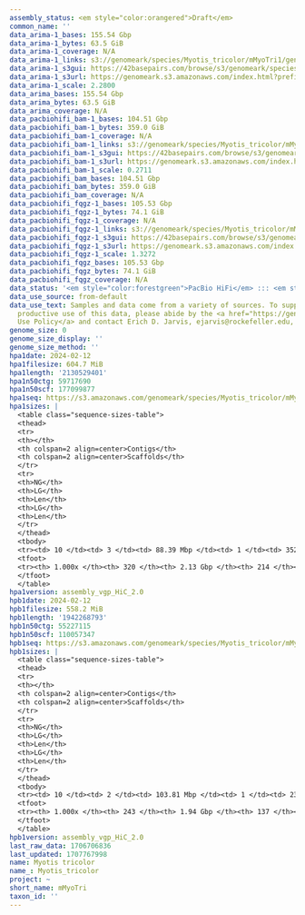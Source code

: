 ```yaml
---
assembly_status: <em style="color:orangered">Draft</em>
common_name: ''
data_arima-1_bases: 155.54 Gbp
data_arima-1_bytes: 63.5 GiB
data_arima-1_coverage: N/A
data_arima-1_links: s3://genomeark/species/Myotis_tricolor/mMyoTri1/genomic_data/arima/<br>
data_arima-1_s3gui: https://42basepairs.com/browse/s3/genomeark/species/Myotis_tricolor/mMyoTri1/genomic_data/arima/
data_arima-1_s3url: https://genomeark.s3.amazonaws.com/index.html?prefix=species/Myotis_tricolor/mMyoTri1/genomic_data/arima/
data_arima-1_scale: 2.2800
data_arima_bases: 155.54 Gbp
data_arima_bytes: 63.5 GiB
data_arima_coverage: N/A
data_pacbiohifi_bam-1_bases: 104.51 Gbp
data_pacbiohifi_bam-1_bytes: 359.0 GiB
data_pacbiohifi_bam-1_coverage: N/A
data_pacbiohifi_bam-1_links: s3://genomeark/species/Myotis_tricolor/mMyoTri1/genomic_data/pacbio_hifi/<br>
data_pacbiohifi_bam-1_s3gui: https://42basepairs.com/browse/s3/genomeark/species/Myotis_tricolor/mMyoTri1/genomic_data/pacbio_hifi/
data_pacbiohifi_bam-1_s3url: https://genomeark.s3.amazonaws.com/index.html?prefix=species/Myotis_tricolor/mMyoTri1/genomic_data/pacbio_hifi/
data_pacbiohifi_bam-1_scale: 0.2711
data_pacbiohifi_bam_bases: 104.51 Gbp
data_pacbiohifi_bam_bytes: 359.0 GiB
data_pacbiohifi_bam_coverage: N/A
data_pacbiohifi_fqgz-1_bases: 105.53 Gbp
data_pacbiohifi_fqgz-1_bytes: 74.1 GiB
data_pacbiohifi_fqgz-1_coverage: N/A
data_pacbiohifi_fqgz-1_links: s3://genomeark/species/Myotis_tricolor/mMyoTri1/genomic_data/pacbio_hifi/<br>
data_pacbiohifi_fqgz-1_s3gui: https://42basepairs.com/browse/s3/genomeark/species/Myotis_tricolor/mMyoTri1/genomic_data/pacbio_hifi/
data_pacbiohifi_fqgz-1_s3url: https://genomeark.s3.amazonaws.com/index.html?prefix=species/Myotis_tricolor/mMyoTri1/genomic_data/pacbio_hifi/
data_pacbiohifi_fqgz-1_scale: 1.3272
data_pacbiohifi_fqgz_bases: 105.53 Gbp
data_pacbiohifi_fqgz_bytes: 74.1 GiB
data_pacbiohifi_fqgz_coverage: N/A
data_status: '<em style="color:forestgreen">PacBio HiFi</em> ::: <em style="color:forestgreen">Arima</em>'
data_use_source: from-default
data_use_text: Samples and data come from a variety of sources. To support fair and
  productive use of this data, please abide by the <a href="https://genome10k.soe.ucsc.edu/data-use-policies/">Data
  Use Policy</a> and contact Erich D. Jarvis, ejarvis@rockefeller.edu, with any questions.
genome_size: 0
genome_size_display: ''
genome_size_method: ''
hpa1date: 2024-02-12
hpa1filesize: 604.7 MiB
hpa1length: '2130529401'
hpa1n50ctg: 59717690
hpa1n50scf: 177099877
hpa1seq: https://s3.amazonaws.com/genomeark/species/Myotis_tricolor/mMyoTri1/assembly_vgp_HiC_2.0/mMyoTri1.HiC.hap1.20240212.fasta.gz
hpa1sizes: |
  <table class="sequence-sizes-table">
  <thead>
  <tr>
  <th></th>
  <th colspan=2 align=center>Contigs</th>
  <th colspan=2 align=center>Scaffolds</th>
  </tr>
  <tr>
  <th>NG</th>
  <th>LG</th>
  <th>Len</th>
  <th>LG</th>
  <th>Len</th>
  </tr>
  </thead>
  <tbody>
  <tr><td> 10 </td><td> 3 </td><td> 88.39 Mbp </td><td> 1 </td><td> 352.10 Mbp </td></tr><tr><td> 20 </td><td> 5 </td><td> 85.18 Mbp </td><td> 2 </td><td> 271.23 Mbp </td></tr><tr><td> 30 </td><td> 8 </td><td> 74.59 Mbp </td><td> 3 </td><td> 217.59 Mbp </td></tr><tr><td> 40 </td><td> 11 </td><td> 65.63 Mbp </td><td> 4 </td><td> 181.41 Mbp </td></tr><tr style="background-color:#cccccc;"><td> 50 </td><td> 14 </td><td style="background-color:#88ff88;"> 59.72 Mbp </td><td> 5 </td><td style="background-color:#88ff88;"> 177.10 Mbp </td></tr><tr><td> 60 </td><td> 18 </td><td> 52.45 Mbp </td><td> 6 </td><td> 115.01 Mbp </td></tr><tr><td> 70 </td><td> 23 </td><td> 37.54 Mbp </td><td> 8 </td><td> 96.39 Mbp </td></tr><tr><td> 80 </td><td> 29 </td><td> 27.26 Mbp </td><td> 11 </td><td> 79.74 Mbp </td></tr><tr><td> 90 </td><td> 45 </td><td> 7.26 Mbp </td><td> 14 </td><td> 57.08 Mbp </td></tr><tr><td> 100 </td><td> 320 </td><td> 12.61 Kbp </td><td> 214 </td><td> 12.61 Kbp </td></tr></tbody>
  <tfoot>
  <tr><th> 1.000x </th><th> 320 </th><th> 2.13 Gbp </th><th> 214 </th><th> 2.13 Gbp </th></tr>
  </tfoot>
  </table>
hpa1version: assembly_vgp_HiC_2.0
hpb1date: 2024-02-12
hpb1filesize: 558.2 MiB
hpb1length: '1942268793'
hpb1n50ctg: 55227115
hpb1n50scf: 110057347
hpb1seq: https://s3.amazonaws.com/genomeark/species/Myotis_tricolor/mMyoTri1/assembly_vgp_HiC_2.0/mMyoTri1.HiC.hap2.20240212.fasta.gz
hpb1sizes: |
  <table class="sequence-sizes-table">
  <thead>
  <tr>
  <th></th>
  <th colspan=2 align=center>Contigs</th>
  <th colspan=2 align=center>Scaffolds</th>
  </tr>
  <tr>
  <th>NG</th>
  <th>LG</th>
  <th>Len</th>
  <th>LG</th>
  <th>Len</th>
  </tr>
  </thead>
  <tbody>
  <tr><td> 10 </td><td> 2 </td><td> 103.81 Mbp </td><td> 1 </td><td> 237.14 Mbp </td></tr><tr><td> 20 </td><td> 4 </td><td> 87.80 Mbp </td><td> 2 </td><td> 216.59 Mbp </td></tr><tr><td> 30 </td><td> 7 </td><td> 69.43 Mbp </td><td> 3 </td><td> 163.14 Mbp </td></tr><tr><td> 40 </td><td> 10 </td><td> 57.08 Mbp </td><td> 5 </td><td> 114.14 Mbp </td></tr><tr style="background-color:#cccccc;"><td> 50 </td><td> 13 </td><td style="background-color:#88ff88;"> 55.23 Mbp </td><td> 7 </td><td style="background-color:#88ff88;"> 110.06 Mbp </td></tr><tr><td> 60 </td><td> 17 </td><td> 48.39 Mbp </td><td> 8 </td><td> 106.09 Mbp </td></tr><tr><td> 70 </td><td> 22 </td><td> 35.63 Mbp </td><td> 10 </td><td> 95.27 Mbp </td></tr><tr><td> 80 </td><td> 28 </td><td> 24.67 Mbp </td><td> 13 </td><td> 81.96 Mbp </td></tr><tr><td> 90 </td><td> 40 </td><td> 9.75 Mbp </td><td> 15 </td><td> 66.96 Mbp </td></tr><tr><td> 100 </td><td> 243 </td><td> 14.58 Kbp </td><td> 137 </td><td> 14.58 Kbp </td></tr></tbody>
  <tfoot>
  <tr><th> 1.000x </th><th> 243 </th><th> 1.94 Gbp </th><th> 137 </th><th> 1.94 Gbp </th></tr>
  </tfoot>
  </table>
hpb1version: assembly_vgp_HiC_2.0
last_raw_data: 1706706836
last_updated: 1707767998
name: Myotis tricolor
name_: Myotis_tricolor
project: ~
short_name: mMyoTri
taxon_id: ''
---
```

